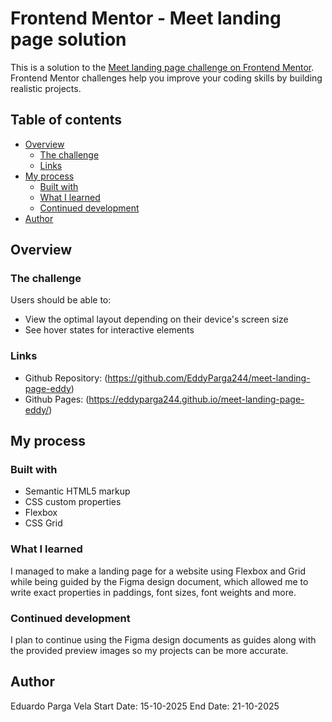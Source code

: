 # Frontend Mentor - Meet landing page solution

This is a solution to the [Meet landing page challenge on Frontend Mentor](https://www.frontendmentor.io/challenges/meet-landing-page-rbTDS6OUR). Frontend Mentor challenges help you improve your coding skills by building realistic projects. 

## Table of contents

- [Overview](#overview)
  - [The challenge](#the-challenge)
  - [Links](#links)
- [My process](#my-process)
  - [Built with](#built-with)
  - [What I learned](#what-i-learned)
  - [Continued development](#continued-development)
- [Author](#author)

## Overview

### The challenge

Users should be able to:

- View the optimal layout depending on their device's screen size
- See hover states for interactive elements

### Links

- Github Repository: (https://github.com/EddyParga244/meet-landing-page-eddy)
- Github Pages: (https://eddyparga244.github.io/meet-landing-page-eddy/)

## My process

### Built with

- Semantic HTML5 markup
- CSS custom properties
- Flexbox
- CSS Grid

### What I learned

I managed to make a landing page for a website using Flexbox and Grid while being guided by the Figma design document, which allowed me to write exact properties in paddings, font sizes, font weights and more.

### Continued development

I plan to continue using the Figma design documents as guides along with the provided preview images so my projects can be more accurate. 

## Author
Eduardo Parga Vela
Start Date: 15-10-2025
End Date: 21-10-2025